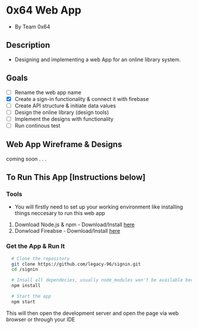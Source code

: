 # 0x64 Web App
- By Team 0x64 
## Description
- Designing and implementing a web App for an online library system.

## Goals
- [ ] Rename the web app name 
- [x] Create a sign-in functionality & connect it with firebase
- [ ] Create API structure & initiate data values
- [ ] Design the online library (design tools)
- [ ] Implement the designs with functionality
- [ ] Run continous test 

## Web App Wireframe & Designs
 coming soon . . .

## To Run This App [Instructions below]
### Tools
- You will firstly need to set up your working environment like installing things neccesary to run this web app
 1. Download Node.js & npm - Download/Install [here](https://docs.npmjs.com/downloading-and-installing-node-js-and-npm)
 2. Donwload Fireabse - Download/Install [here](https://www.npmjs.com/package/firebase)

### Get the App & Run It

```bash 
  # Clone the repository
  git clone https://github.com/legacy-96/signin.git
  cd /signin
```

```bash 
  # Insall all dependecies, usually node_modules won't be available because of .gitignore so this is neccesary
  npm install
```

```bash 
  # Start the app
  npm start
```
This will then open the development server and open the page via web browser or through your IDE
